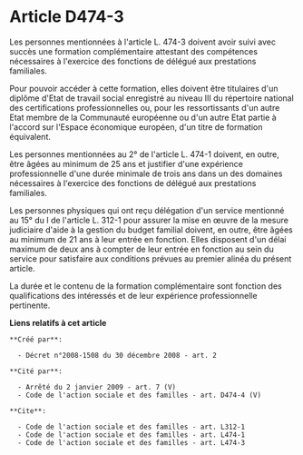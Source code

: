 # Article D474-3

Les personnes mentionnées à l'article L. 474-3 doivent avoir suivi avec succès une formation complémentaire attestant des
compétences nécessaires à l'exercice des fonctions de délégué aux prestations familiales. 

Pour pouvoir accéder à cette formation, elles doivent être titulaires d'un diplôme d'Etat de travail social enregistré au
niveau III du répertoire national des certifications professionnelles ou, pour les ressortissants d'un autre Etat membre de
la Communauté européenne ou d'un autre Etat partie à l'accord sur l'Espace économique européen, d'un titre de formation
équivalent. 

Les personnes mentionnées au 2° de l'article L. 474-1 doivent, en outre, être âgées au minimum de 25 ans et justifier d'une
expérience professionnelle d'une durée minimale de trois ans dans un des domaines nécessaires à l'exercice des fonctions de
délégué aux prestations familiales. 

Les personnes physiques qui ont reçu délégation d'un service mentionné au 15° du I de l'article L. 312-1 pour assurer la mise
en œuvre de la mesure judiciaire d'aide à la gestion du budget familial doivent, en outre, être âgées au minimum de 21 ans à
leur entrée en fonction. Elles disposent d'un délai maximum de deux ans à compter de leur entrée en fonction au sein du
service pour satisfaire aux conditions prévues au premier alinéa du présent article. 

La durée et le contenu de la formation complémentaire sont fonction des qualifications des intéressés et de leur expérience
professionnelle pertinente.

**Liens relatifs à cet article**

	**Créé par**:

	  - Décret n°2008-1508 du 30 décembre 2008 - art. 2

	**Cité par**:

	  - Arrêté du 2 janvier 2009 - art. 7 (V)
	  - Code de l'action sociale et des familles - art. D474-4 (V)

	**Cite**:

	  - Code de l'action sociale et des familles - art. L312-1
	  - Code de l'action sociale et des familles - art. L474-1
	  - Code de l'action sociale et des familles - art. L474-3
